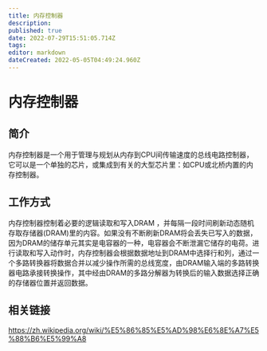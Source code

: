 ```yaml
---
title: 内存控制器
description: 
published: true
date: 2022-07-29T15:51:05.714Z
tags: 
editor: markdown
dateCreated: 2022-05-05T04:49:24.960Z
---
```


# 内存控制器
## 简介
内存控制器是一个用于管理与规划从内存到CPU间传输速度的总线电路控制器，它可以是一个单独的芯片，或集成到有关的大型芯片里：如CPU或北桥内置的内存控制器。
## 工作方式
内存控制器控制着必要的逻辑读取和写入DRAM ，并每隔一段时间刷新动态随机存取存储器(DRAM)里的内容。如果没有不断刷新DRAM将会丢失已写入的数据，因为DRAM的储存单元其实是电容器的一种，电容器会不断泄漏它储存的电荷。进行读取和写入动作时，内存控制器会根据数据地址到DRAM中选择行和列，通过一个多路转换器将数据合并以减少操作所需的总线宽度，由DRAM输入端的多路转换器电路承接转换操作，其中经由DRAM的多路分解器为转换后的输入数据选择正确的存储器位置并返回数据。
## 相关链接
https://zh.wikipedia.org/wiki/%E5%86%85%E5%AD%98%E6%8E%A7%E5%88%B6%E5%99%A8